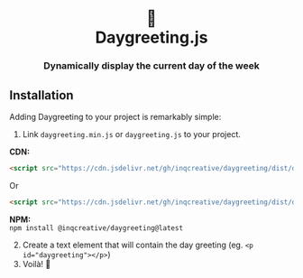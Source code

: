 <div align="center">
  <h1>📆<br>Daygreeting.js</h1>
  <h3>Dynamically display the current day of the week</h3>
</div>


## Installation
Adding Daygreeting to your project is remarkably simple:

1.  Link  `daygreeting.min.js`  or  `daygreeting.js`  to your project.

**CDN:** 
```html
<script src="https://cdn.jsdelivr.net/gh/inqcreative/daygreeting/dist/daygreeting.min.js"></script>
```
Or
```html
<script src="https://cdn.jsdelivr.net/gh/inqcreative/daygreeting/dist/daygreeting.js"></script>
```

**NPM:**
<br>
`npm install @inqcreative/daygreeting@latest`

2.  Create a text element that will contain the day greeting (eg.  `<p id="daygreeting"></p>`)
3.  Voilà! :partying_face:
